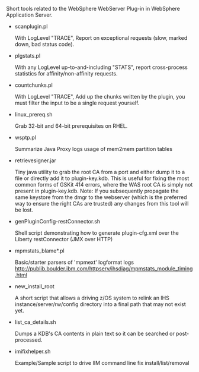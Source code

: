 Short tools related to the WebSphere WebServer Plug-in
in WebSphere Application Server.

  * scanplugin.pl

    With LogLevel "TRACE", Report on exceptional requests (slow, marked down,
    bad status code).

  * plgstats.pl

    With any LogLevel up-to-and-including "STATS", report cross-process 
    statistics for affinity/non-affinity requests.

  * countchunks.pl

    With LogLevel "TRACE", Add up the chunks written by the plugin, you must
    filter the input to be a single request yourself.

  * linux_prereq.sh

    Grab 32-bit and 64-bit prerequisites on RHEL.

  * wsptp.pl

    Summarize Java Proxy logs usage of mem2mem partition tables

  * retrievesigner.jar

    Tiny java utility to grab the root CA from a port and either dump it to a
    file or directly add it to plugin-key.kdb.  This is useful for fixing the most
    common forms of GSKit 414 errors, where the WAS root CA is simply not present
    in plugin-key.kdb.  Note: If you subsequently propagate the same keystore from
    the dmgr to the webserver (which is the preferred way to ensure the right CAs
    are trusted) any changes from this tool will be lost.

  * genPluginConfig-restConnector.sh

    Shell script demonstrating how to generate plugin-cfg.xml over the Liberty
    restConnector (JMX over HTTP)

  * mpmstats_blame*.pl

    Basic/starter parsers of 'mpmext' logformat logs http://publib.boulder.ibm.com/httpserv/ihsdiag/mpmstats_module_timing.html

  * new_install_root

    A short script that allows a driving z/OS system to relink an IHS 
    instance/server/rw/config directory into a final path that may not 
    exist yet.

  * list_ca_details.sh

    Dumps a KDB's CA contents in plain text so it can be searched or
    post-processed.
       
  * imifixhelper.sh
  
    Example/Sample script to drive IIM command line fix install/list/removal   
